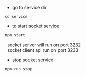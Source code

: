 - go to service dir
```
cd service
```

- to start socket service
```
npm start
```
&nbsp;&nbsp;socket server will run on port 3232<br/>
&nbsp;&nbsp;socket client api run on port 3233

- stop socket service
```
npm run stop
```
